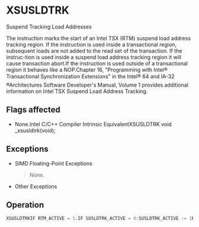 # XSUSLDTRK

Suspend Tracking Load Addresses

The instruction marks the start of an Intel TSX (RTM) suspend load address tracking region.
If the instruction is used inside a transactional region, subsequent loads are not added to the read set of the transaction.
If the instruc-tion is used inside a suspend load address tracking region it will cause transaction abort.If the instruction is used outside of a transactional region it behaves like a NOP.Chapter 16, "Programming with Intel® Transactional Synchronization Extensions" in the Intel® 64 and IA-32 ®Architectures Software Developer's Manual, Volume 1 provides additional information on Intel TSX Suspend Load Address Tracking.

## Flags affected

- None.Intel C/C++ Compiler Intrinsic EquivalentXSUSLDTRK void _xsusldtrk(void);

## Exceptions

- SIMD Floating-Point Exceptions
  > None.
- Other Exceptions

## Operation

```C
XSUSLDTRKIF RTM_ACTIVE = 1:IF SUSLDTRK_ACTIVE = 0:SUSLDTRK_ACTIVE := 1ELSE:RTM_ABORTELSE:NOP
```
